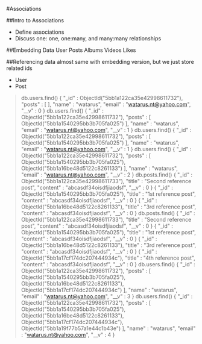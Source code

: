 #Associations

##Intro to Associations
* Define associations
* Discuss one: one, one:many, and many:many relationships

##Embedding Data
User
Posts
Albums
Videos
Likes


##Referencing data
almost same with embedding version, but we just store related ids
* User
* Post

> db.users.find()
{ "_id" : ObjectId("5bb1a122ca35e42998611732"), "posts" : [ ], "name" : "watarus", "email" : "watarus.nt@yahoo.com", "__v" : 0 }
> db.users.find()
{ "_id" : ObjectId("5bb1a122ca35e42998611732"), "posts" : [ ObjectId("5bb1a1540295bb3b705fa025") ], "name" : "watarus", "email" : "watarus.nt@yahoo.com", "__v" : 1 }
> db.users.find()
{ "_id" : ObjectId("5bb1a122ca35e42998611732"), "posts" : [ ObjectId("5bb1a1540295bb3b705fa025") ], "name" : "watarus", "email" : "watarus.nt@yahoo.com", "__v" : 1 }
> db.users.find()
{ "_id" : ObjectId("5bb1a122ca35e42998611732"), "posts" : [ ObjectId("5bb1a1540295bb3b705fa025"), ObjectId("5bb1a16be48d5122c8261133") ], "name" : "watarus", "email" : "watarus.nt@yahoo.com", "__v" : 2 }
> db.posts.find()
{ "_id" : ObjectId("5bb1a122ca35e42998611733"), "title" : "Second reference post", "content" : "abcasdf34oisdfjiaodsf", "__v" : 0 }
{ "_id" : ObjectId("5bb1a1540295bb3b705fa025"), "title" : "1st reference post", "content" : "abcasdf34oisdfjiaodsf", "__v" : 0 }
{ "_id" : ObjectId("5bb1a16be48d5122c8261133"), "title" : "3rd reference post", "content" : "abcasdf34oisdfjiaodsf", "__v" : 0 }
> db.posts.find()
{ "_id" : ObjectId("5bb1a122ca35e42998611733"), "title" : "Second reference post", "content" : "abcasdf34oisdfjiaodsf", "__v" : 0 }
{ "_id" : ObjectId("5bb1a1540295bb3b705fa025"), "title" : "1st reference post", "content" : "abcasdf34oisdfjiaodsf", "__v" : 0 }
{ "_id" : ObjectId("5bb1a16be48d5122c8261133"), "title" : "3rd reference post", "content" : "abcasdf34oisdfjiaodsf", "__v" : 0 }
{ "_id" : ObjectId("5bb1a17cf174dc207444934c"), "title" : "4th reference post", "content" : "abcasdf34oisdfjiaodsf", "__v" : 0 }
> db.users.find()
{ "_id" : ObjectId("5bb1a122ca35e42998611732"), "posts" : [ ObjectId("5bb1a1540295bb3b705fa025"), ObjectId("5bb1a16be48d5122c8261133"), ObjectId("5bb1a17cf174dc207444934c") ], "name" : "watarus", "email" : "watarus.nt@yahoo.com", "__v" : 3 }
> db.users.find()
{ "_id" : ObjectId("5bb1a122ca35e42998611732"), "posts" : [ ObjectId("5bb1a1540295bb3b705fa025"), ObjectId("5bb1a16be48d5122c8261133"), ObjectId("5bb1a17cf174dc207444934c"), ObjectId("5bb1a19f77b57a1e44c1b43e") ], "name" : "watarus", "email" : "watarus.nt@yahoo.com", "__v" : 4 }


